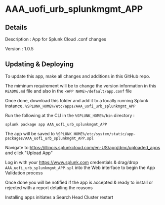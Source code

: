 # AAA_uofi_urb_splunkmgmt_APP
## Details
Description : App for Splunk Cloud .conf changes

Version : 1.0.5


## Updating & Deploying
To update this app, make all changes and additions in this GitHub repo.

The miminum requirement will be to change the version information in this `README.md` file and also in the `<APP NAME>/default/app.conf` file

Once done, download this folder and add it to a locally running Splunk instance, `%SPLUNK_HOME%/etc/apps/AAA_uofi_urb_splunkmgmt_APP`

Run the following at the CLI in the `%SPLUNK_HOME%/bin` directory :
```
splunk package app AAA_uofi_urb_splunkmgmt_APP
```  
The app will be saved to `%SPLUNK_HOME%/etc/system/static/app-packages/AAA_uofi_urb_splunkmgmt_APP.spl`
 
Navigate to https://illinois.splunkcloud.com/en-US/app/dmc/uploaded_apps and click "Upload App"

Log in with your https://www.splunk.com credentials & drag/drop `AAA_uofi_urb_splunkmgmt_APP.spl` into the Web interface to begin the App Validation process

Once done you will be notified if the app is accepted & ready to install or rejected with a report detailing the reasons

Installing apps initiates a Search Head Cluster restart
